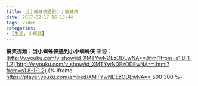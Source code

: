 ```yaml
---
title: 当小蜘蛛侠遇到小小蜘蛛侠
date: 2017-02-17 16:15:44
tags: video
categories:
- [生活, 小视频]
---
```

**搞笑视频：当小蜘蛛侠遇到小小蜘蛛侠**
来源：[http://v.youku.com/v_show/id_XMTYwNDEzODEwNA==.html?from=s1.8-1-1.2](http://v.youku.com/v_show/id_XMTYwNDEzODEwNA==.html?from=s1.8-1-1.2)
{% iframe https://player.youku.com/embed/XMTYwNDEzODEwNA== 500 300 %}
